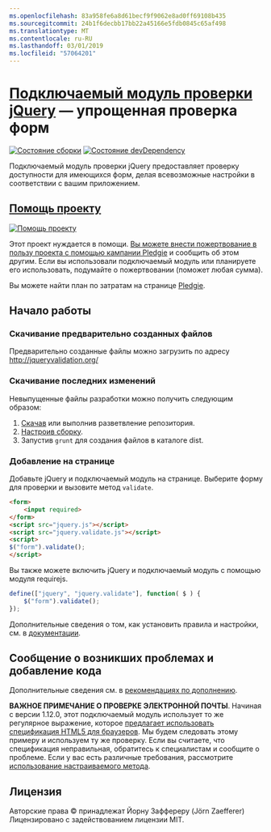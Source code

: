 ```yaml
---
ms.openlocfilehash: 83a958fe6a8d61becf9f9062e8ad0ff69108b435
ms.sourcegitcommit: 24b1f6decbb17bb22a45166e5fdb0845c65af498
ms.translationtype: MT
ms.contentlocale: ru-RU
ms.lasthandoff: 03/01/2019
ms.locfileid: "57064201"
---
```

<a name="jquery-validation-pluginhttpjqueryvalidationorg---form-validation-made-easy"></a>[Подключаемый модуль проверки jQuery](http://jqueryvalidation.org/) — упрощенная проверка форм
================================

[![Состояние сборки](https://secure.travis-ci.org/jzaefferer/jquery-validation.png)](http://travis-ci.org/jzaefferer/jquery-validation)
[![Состояние devDependency](https://david-dm.org/jzaefferer/jquery-validation/dev-status.png?theme=shields.io)](https://david-dm.org/jzaefferer/jquery-validation#info=devDependencies)

Подключаемый модуль проверки jQuery предоставляет проверку доступности для имеющихся форм, делая всевозможные настройки в соответствии с вашим приложением.

## <a name="help-the-projecthttppledgiecomcampaigns18159"></a>[Помощь проекту](http://pledgie.com/campaigns/18159)

[![Помощь проекту](http://www.pledgie.com/campaigns/18159.png?skin_name=chrome)](http://pledgie.com/campaigns/18159)

Этот проект нуждается в помощи. [Вы можете внести пожертвование в пользу проекта с помощью кампании Pledgie](http://pledgie.com/campaigns/18159) и сообщить об этом другим. Если вы использовали подключаемый модуль или планируете его использовать, подумайте о пожертвовании (поможет любая сумма).

Вы можете найти план по затратам на странице [Pledgie](http://pledgie.com/campaigns/18159).

## <a name="getting-started"></a>Начало работы

### <a name="downloading-the-prebuilt-files"></a>Скачивание предварительно созданных файлов

Предварительно созданные файлы можно загрузить по адресу http://jqueryvalidation.org/

### <a name="downloading-the-latest-changes"></a>Скачивание последних изменений

Невыпущенные файлы разработки можно получить следующим образом:

 1. [Скачав](https://github.com/jzaefferer/jquery-validation/archive/master.zip) или выполнив разветвление репозитория.
 2. [Настроив сборку](CONTRIBUTING.md#build-setup).
 3. Запустив `grunt` для создания файлов в каталоге dist.

### <a name="including-it-on-your-page"></a>Добавление на странице

Добавьте jQuery и подключаемый модуль на странице. Выберите форму для проверки и вызовите метод `validate`.

```html
<form>
    <input required>
</form>
<script src="jquery.js"></script>
<script src="jquery.validate.js"></script>
<script>
$("form").validate();
</script>
```

Вы также можете включить jQuery и подключаемый модуль с помощью модуля requirejs.

```js
define(["jquery", "jquery.validate"], function( $ ) {
    $("form").validate();
});
```

Дополнительные сведения о том, как установить правила и настройки, см. в [документации](http://jqueryvalidation.org/documentation/).

## <a name="reporting-issues-and-contributing-code"></a>Сообщение о возникших проблемах и добавление кода

Дополнительные сведения см. в [рекомендациях по дополнению](CONTRIBUTING.md).

**ВАЖНОЕ ПРИМЕЧАНИЕ О ПРОВЕРКЕ ЭЛЕКТРОННОЙ ПОЧТЫ**. Начиная с версии 1.12.0, этот подключаемый модуль использует то же регулярное выражение, которое [предлагает использовать спецификация HTML5 для браузеров](https://html.spec.whatwg.org/multipage/forms.html#valid-e-mail-address). Мы будем следовать этому примеру и используем ту же проверку. Если вы считаете, что спецификация неправильная, обратитесь к специалистам и сообщите о проблеме. Если у вас есть различные требования, рассмотрите [использование настраиваемого метода](http://jqueryvalidation.org/jQuery.validator.addMethod/).

## <a name="license"></a>Лицензия
Авторские права &copy; принадлежат Йорну Заффереру (Jörn Zaefferer)<br>
Лицензировано с задействованием лицензии MIT.
